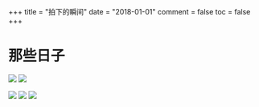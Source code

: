 +++
title = "拍下的瞬间"
date = "2018-01-01"
comment = false
toc = false
+++

# 那些日子

![](https://image.aetherhjf.com/images/retouch_2023122421225662.jpg)
![](https://image.aetherhjf.com/images/retouch_2023122421215472.jpg)

![](https://image.aetherhjf.com/images/20231224132327_IMG_1462.jpg)
![](https://image.aetherhjf.com/images/20231224132320_IMG_1457.jpg)
![](https://image.aetherhjf.com/images/20231224123258_IMG_1435.JPG)
